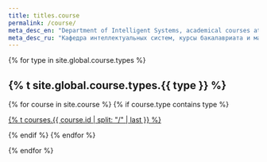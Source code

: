```yaml
---
title: titles.course
permalink: /course/
meta_desc_en: "Department of Intelligent Systems, academical courses at the Bachelor and Maste programme"
meta_desc_ru: "Кафедра интеллектуальных систем, курсы бакалавриата и магистратуры"
---
```


{% for type in site.global.course.types %}

<div class="list-header">
  <h2 id="{% t site.global.course.types.{{ type }} %}">{% t site.global.course.types.{{ type }} %}</h2>
</div>

<div class="list-course">
  {% for course in site.course %}
    {% if course.type contains type %}
      <a class="course-name" href="{{ site.baseurl }}{{ course.url }}">
        <div class="list-item-course">
          <p class="list-item-course-title">
            {% t courses.{{ course.id | split: "/" | last }} %}
          </p>
        </div>  
      </a>
    {% endif %}
  {% endfor %}
</div>

{% endfor %}
